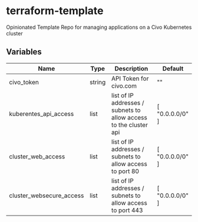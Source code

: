 # terraform-template

Opinionated Template Repo for managing applications on a Civo Kubernetes cluster 


## Variables

| Name | Type | Description | Default |
|------|------|-------------|---------|
| civo_token | string | API Token for civo.com | "" | 
| kuberentes_api_access |  list | list of IP addresses / subnets to allow access to the cluster api | [ "0.0.0.0/0" ] |
| cluster_web_access | list | list of IP addresses / subnets to allow access to port 80 | [ "0.0.0.0/0" ] |
| cluster_websecure_access | list | list of IP addresses / subnets to allow access to port 443 | [ "0.0.0.0/0" ] |